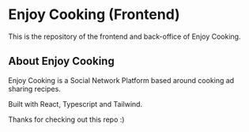 # Enjoy Cooking (Frontend)

This is the repository of the frontend and back-office of Enjoy Cooking.

## About Enjoy Cooking

Enjoy Cooking is a Social Network Platform based around cooking ad sharing recipes.

Built with React, Typescript and Tailwind.

Thanks for checking out this repo :)
